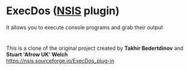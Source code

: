 # ExecDos ([NSIS](https://github.com/negrutiu/nsis) plugin)
It allows you to execute console programs and grab their output

#
This is a clone of the original project created by **Takhir Bedertdinov** and **Stuart 'Afrow UK' Welch**<br>
https://nsis.sourceforge.io/ExecDos_plug-in

